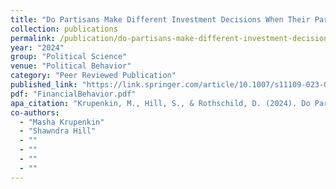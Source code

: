 ```yaml
---
title: "Do Partisans Make Different Investment Decisions When Their Party is in Power?"
collection: publications
permalink: /publication/do-partisans-make-different-investment-decisions-when-their-party-is-in-power
year: "2024"
group: "Political Science"
venue: "Political Behavior"
category: "Peer Reviewed Publication"
published_link: "https://link.springer.com/article/10.1007/s11109-023-09883-w"
pdf: "FinancialBehavior.pdf"
apa_citation: "Krupenkin, M., Hill, S., & Rothschild, D. (2024). Do Partisans Make Different Investment Decisions When Their Party is in Power?. Political Behavior, 46(3), 1535-1561."
co-authors:
  - "Masha Krupenkin"
  - "Shawndra Hill"
  - ""
  - ""
  - ""
  - ""
---
```

